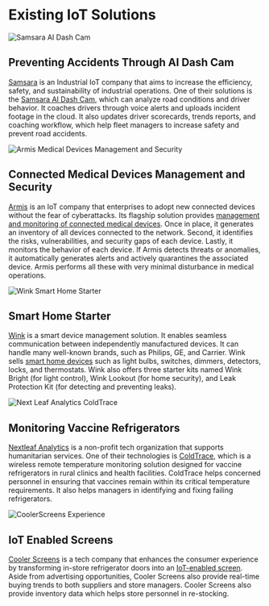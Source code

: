 # Existing IoT Solutions

![Samsara AI Dash Cam](https://images.ctfassets.net/bx9krvy0u3sx/2Tn0q6HT7nukraGx63IniB/02adb5fedf9e1e57a4e15b3bb1b97b58/CM32_Blog_Header.png?q=90&h=850&w=1800)
## Preventing Accidents Through AI Dash Cam
[Samsara](https://www.samsara.com) is an Industrial IoT company that aims to increase the efficiency, safety, and sustainability of industrial operations.
One of their solutions is the [Samsara AI Dash Cam](https://www.samsara.com/blog/the-next-leap-in-fleet-safety-announcing-ai-dash-cams), which can analyze
road conditions and driver behavior. It coaches drivers through voice alerts and uploads incident footage in the cloud. It also updates driver scorecards,
trends reports, and coaching workflow, which help fleet managers to increase safety and prevent road accidents.

![Armis Medical Devices Management and Security](https://draxxksn1f4ym.cloudfront.net/uploads/2020/06/Armis-Operating-Room-IMG-20200606-1.png)
## Connected Medical Devices Management and Security
[Armis](https://www.armis.com) is an IoT company that enterprises to adopt new connected devices without the fear of cyberattacks. Its flagship solution provides
[management and monitoring of connected medical devices](https://www.armis.com/solutions/medical-device-security/). Once in place, it generates an inventory
of all devices connected to the network. Second, it identifies the risks, vulnerabilities, and security gaps of each device. Lastly, it monitors the behavior of
each device. If Armis detects threats or anomalies, it automatically generates alerts and actively quarantines the associated device. Armis performs all these with
very minimal disturbance in medical operations.

![Wink Smart Home Starter](https://www.wink.com/img/product/wink-lookout-smart-security-essentials/images/hero.jpg)
## Smart Home Starter
[Wink](https://www.wink.com/) is a smart device management solution. It enables seamless communication between independently manufactured devices.
It can handle many well-known brands, such as Philips, GE, and Carrier. Wink sells [smart home devices](https://www.wink.com/products/) such as light bulbs, switches, dimmers,
detectors, locks, and thermostats. Wink also offers three starter kits named Wink Bright (for light control), Wink Lookout (for home security), and Leak Protection Kit
(for detecting and preventing leaks).

![Next Leaf Analytics ColdTrace](https://nexleaf.org/wp-content/uploads/2015/10/vaccine_page.jpg)
## Monitoring Vaccine Refrigerators
[Nextleaf Analytics](https://nexleaf.org/) is a non-profit tech organization that supports humanitarian services. One of their technologies is
[ColdTrace](https://nexleaf.org/vaccines/), which is a wireless remote temperature monitoring solution designed for vaccine refrigerators in rural clinics and health
facilities. ColdTrace helps concerned personnel in ensuring that vaccines remain within its critical temperature requirements. It also helps managers in identifying
and fixing failing refrigerators.

![CoolerScreens Experience](https://images.squarespace-cdn.com/content/v1/59e4d159e9bfdf35489a181f/1596038918973-NLBU7OPW654MSKM992VQ/ke17ZwdGBToddI8pDm48kGj3CGUcCwyTwIV3X-E_lX0UqsxRUqqbr1mOJYKfIPR7LoDQ9mXPOjoJoqy81S2I8N_N4V1vUb5AoIIIbLZhVYy7Mythp_T-mtop-vrsUOmeInPi9iDjx9w8K4ZfjXt2dqnRfmpaZa1aw8cydeiD9dmXpDDHwyU_2hQdkoDFHRqnCjLISwBs8eEdxAxTptZAUg/CoolerScreens15065RT-FullDoorAds.png?format=750w)
## IoT Enabled Screens
[Cooler Screens](https://www.coolerscreens.com/) is a tech company that enhances the consumer experience by transforming in-store refrigerator doors into
an [IoT-enabled screen](https://www.coolerscreens.com/experience). Aside from advertising opportunities, Cooler Screens also provide real-time buying trends
to both suppliers and store managers. Cooler Screens also provide inventory data which helps store personnel in re-stocking.
